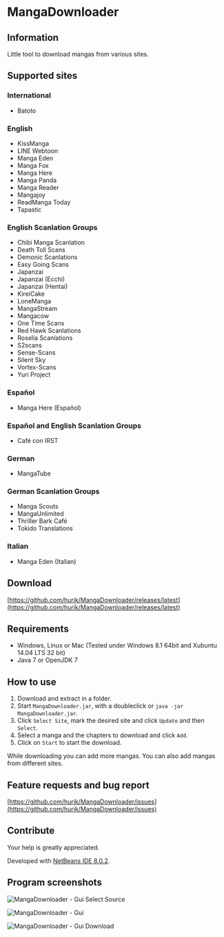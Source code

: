 # MangaDownloader

## Information
Little tool to download mangas from various sites.

## Supported sites

### International
* Batoto

### English
* KissManga
* LINE Webtoon
* Manga Eden
* Manga Fox
* Manga Here
* Manga Panda
* Manga Reader
* Mangajoy
* ReadManga Today
* Tapastic

### English Scanlation Groups
* Chibi Manga Scanlation
* Death Toll Scans
* Demonic Scanlations
* Easy Going Scans
* Japanzai
* Japanzai (Ecchi)
* Japanzai (Hentai)
* KireiCake
* LoneManga
* MangaStream
* Mangacow
* One Time Scans
* Red Hawk Scanlations
* Roselia Scanlations
* S2scans
* Sense-Scans
* Silent Sky
* Vortex-Scans
* Yuri Project

### Español
* Manga Here (Español)

### Español and English Scanlation Groups
* Café con IRST

### German
* MangaTube

### German Scanlation Groups
* Manga Scouts
* MangaUnlimited
* Thriller Bark Café
* Tokido Translations

### Italian
* Manga Eden (Italian)

## Download
[https://github.com/hurik/MangaDownloader/releases/latest](https://github.com/hurik/MangaDownloader/releases/latest)

## Requirements
* Windows, Linux or Mac (Tested under Windows 8.1 64bit and Xubuntu 14.04 LTS 32 bit)
* Java 7 or OpenJDK 7

## How to use
1. Download and extract in a folder.
2. Start `MangaDownloader.jar`, with a doubleclick or `java -jar MangaDownloader.jar`.
3. Click `Select Site`, mark the desired site and click `Update` and then `Select`.
4. Select a manga and the chapters to download and click `Add`.
5. Click on `Start` to start the download.

While downloading you can add more mangas. You can also add mangas from different sites.

## Feature requests and bug report
[https://github.com/hurik/MangaDownloader/issues](https://github.com/hurik/MangaDownloader/issues)

## Contribute
Your help is greatly appreciated.

Developed with [NetBeans IDE 8.0.2](https://netbeans.org/downloads/).


##  Program screenshots
![MangaDownloader - Gui Select Source](https://raw.github.com/hurik/MangaDownloader/master/images/gui-select-source.png)

![MangaDownloader - Gui](https://raw.github.com/hurik/MangaDownloader/master/images/gui.png)

![MangaDownloader - Gui Download](https://raw.github.com/hurik/MangaDownloader/master/images/gui-download.png)

